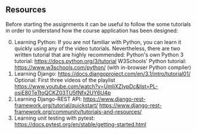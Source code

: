 ## Resources

Before starting the assignments it can be useful to follow the some
tutorials in order to understand how the course application has been designed:

0. Learning Python: 
        If you are not familiar with Python, you can learn it quickly using any of the video tutorials.
        Nevertheless, there are two written tutorial that are highly recommended:
        Python's own Python 3 tutorial: https://docs.python.org/3/tutorial
        W3Schools' Python tutorial: https://www.w3schools.com/python/ (with in-browser Python compiler)
1. Learning Django: 
        https://docs.djangoproject.com/en/3.1/intro/tutorial01/
        Optional: First three videos of the playlist https://www.youtube.com/watch?v=UmljXZIypDc&list=PL-osiE80TeTtoQCKZ03TU5fNfx2UY6U4p
2. Learning Django-REST API:
        https://www.django-rest-framework.org/tutorial/quickstart/
        https://www.django-rest-framework.org/community/tutorials-and-resources/
3. Learning unit testing with pytest:
        https://docs.pytest.org/en/stable/getting-started.html


